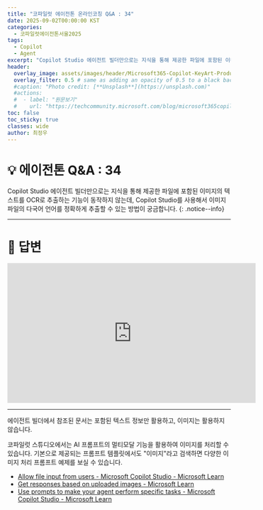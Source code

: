 ```yaml
---
title: "코파일럿 에이전톤 온라인코칭 Q&A : 34"
date: 2025-09-02T00:00:00 KST
categories:
  - 코파일럿에이전톤서울2025
tags:
  - Copilot
  - Agent
excerpt: "Copilot Studio 에이전트 빌더만으로는 지식을 통해 제공한 파일에 포함된 이미지의 텍스트를 OCR로 추출하는 기능이 동작하지 않는데, Copilot Studio를 사용해서 이미지 파일의 다국어 언어를 정확하게 추출할 수 있는 방법이 궁금합니다."
header:
  overlay_image: assets/images/header/Microsoft365-Copilot-KeyArt-Productivity-6K-01.png
  overlay_filter: 0.5 # same as adding an opacity of 0.5 to a black background
  #caption: "Photo credit: [**Unsplash**](https://unsplash.com)"
  #actions:
  #  - label: "원문보기"
  #    url: "https://techcommunity.microsoft.com/blog/microsoft365copilotblog/what%E2%80%99s-new-in-microsoft-365-copilot--july-2025/4438253"
toc: false
toc_sticky: true
classes: wide
author: 최정우
---
```


# 💡 에이전톤 Q&A : 34

Copilot Studio 에이전트 빌더만으로는 지식을 통해 제공한 파일에 포함된 이미지의 텍스트를 OCR로 추출하는 기능이 동작하지 않는데, Copilot Studio를 사용해서 이미지 파일의 다국어 언어를 정확하게 추출할 수 있는 방법이 궁금합니다.
{: .notice--info}

---

# 📝 답변

<iframe width="560" height="315" src="https://www.youtube.com/embed/6CViXcFc4Tc?si=bSjmrqk9fF_iA4M9&amp;start=1349" title="YouTube video player" frameborder="0" allow="accelerometer; autoplay; clipboard-write; encrypted-media; gyroscope; picture-in-picture; web-share" referrerpolicy="strict-origin-when-cross-origin" allowfullscreen></iframe>

---

에이전트 빌더에서 참조된 문서는 포함된 텍스트 정보만 활용하고, 이미지는 활용하지 않습니다.

코파일럿 스튜디오에서는 AI 프롬프트의 멀티모달 기능을 활용하여 이미지를 처리할 수 있습니다. 기본으로 제공되는 프롬프트 템플릿에서도 "이미지"라고 검색하면 다양한 이미지 처리 프롬프트 예제를 보실 수 있습니다.

- [Allow file input from users - Microsoft Copilot Studio - Microsoft Learn](https://learn.microsoft.com/en-us/microsoft-copilot-studio/image-input-analysis)
- [Get responses based on uploaded images - Microsoft Learn](https://learn.microsoft.com/en-us/power-platform/release-plan/2024wave2/microsoft-copilot-studio/get-responses-based-uploaded-images)
- [Use prompts to make your agent perform specific tasks - Microsoft Copilot Studio - Microsoft Learn](https://learn.microsoft.com/en-us/microsoft-copilot-studio/nlu-prompt-node)

